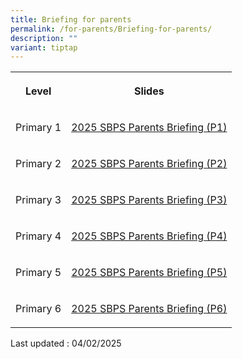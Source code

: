 ```yaml
---
title: Briefing for parents
permalink: /for-parents/Briefing-for-parents/
description: ""
variant: tiptap
---
```

<table style="minWidth: 50px">
<colgroup>
<col>
<col>
</colgroup>
<tbody>
<tr>
<th rowspan="1" colspan="1">
<p>Level</p>
</th>
<th rowspan="1" colspan="1">
<p>Slides</p>
</th>
</tr>
<tr>
<td rowspan="1" colspan="1">
<p>Primary 1</p>
</td>
<td rowspan="1" colspan="1">
<p><a href="/files/2025_SBPS_Parents_Briefing_P1__Updated.pdf" rel="noopener nofollow" target="_blank">2025 SBPS Parents Briefing (P1)</a>
</p>
</td>
</tr>
<tr>
<td rowspan="1" colspan="1">
<p>Primary 2</p>
</td>
<td rowspan="1" colspan="1">
<p><a href="/files/2025_SBPS_Parents_Briefing__P2__Updated.pdf" rel="noopener nofollow" target="_blank">2025 SBPS Parents Briefing (P2)</a>
</p>
</td>
</tr>
<tr>
<td rowspan="1" colspan="1">
<p>Primary 3</p>
</td>
<td rowspan="1" colspan="1">
<p><a href="/files/2025_SBPS_Parents_Briefing__P3__.pdf" rel="noopener nofollow" target="_blank">2025 SBPS Parents Briefing (P3)</a>
</p>
</td>
</tr>
<tr>
<td rowspan="1" colspan="1">
<p>Primary 4</p>
</td>
<td rowspan="1" colspan="1">
<p><a href="/files/2025_SBPS_Parents_Briefing__P4__.pdf" rel="noopener nofollow" target="_blank">2025 SBPS Parents Briefing (P4)</a>
</p>
</td>
</tr>
<tr>
<td rowspan="1" colspan="1">
<p>Primary 5</p>
</td>
<td rowspan="1" colspan="1">
<p><a href="/files/2025_SBPS_Parents_Briefing__P5_.pdf" rel="noopener nofollow" target="_blank">2025 SBPS Parents Briefing (P5)</a>
</p>
</td>
</tr>
<tr>
<td rowspan="1" colspan="1">
<p>Primary 6</p>
</td>
<td rowspan="1" colspan="1">
<p><a href="/files/2025_SBPS_Parents_Briefing__P6_.pdf" rel="noopener nofollow" target="_blank">2025 SBPS Parents Briefing (P6)</a>
</p>
</td>
</tr>
</tbody>
</table>
<p>Last updated : 04/02/2025</p>